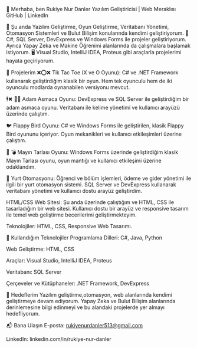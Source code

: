 👋 Merhaba, ben Rukiye Nur Danler
Yazılım Geliştiricisi | Web Meraklısı
GitHub | LinkedIn

🌱 Şu anda Yazılım Geliştirme, Oyun Geliştirme, Veritabanı Yönetimi, Otomasyon Sistemleri ve Bulut Bilişim konularında kendimi geliştiriyorum.
🚀 C#, SQL Server, DevExpress ve Windows Forms ile projeler geliştiriyorum. Ayrıca Yapay Zeka ve Makine Öğrenimi alanlarında da çalışmalara başlamak istiyorum.
🖥️ Visual Studio, IntelliJ IDEA, Proteus gibi araçlarla projelerimi hayata geçiriyorum.

🚀 Projelerim
❌⭕❌ Tik Tac Toe (X ve O Oyunu): C# ve .NET Framework kullanarak geliştirdiğim klasik bir oyun. Hem tek oyunculu hem de iki oyunculu modlarda oynanabilen versiyonu mevcut.

🕴️✖ 🏴‍☠️ Adam Asmaca Oyunu: DevExpress ve SQL Server ile geliştirdiğim bir adam asmaca oyunu. Veritabanı ile kelime yönetimi ve kullanıcı arayüzü üzerinde çalıştım.

🐦 Flappy Bird Oyunu: C# ve Windows Forms ile geliştirilen, klasik Flappy Bird oyununu içeriyor. Oyun mekanikleri ve kullanıcı etkileşimleri üzerine çalıştım.

🌄 💣 Mayın Tarlası Oyunu: Windows Forms üzerinde geliştirdiğim klasik Mayın Tarlası oyunu, oyun mantığı ve kullanıcı etkileşimi üzerine odaklandım.

🏫 Yurt Otomasyonu: Öğrenci ve bölüm işlemleri, ödeme ve gider yönetimi ile ilgili bir yurt otomasyon sistemi. SQL Server ve DevExpress kullanarak veritabanı yönetimi ve kullanıcı dostu arayüz geliştirdim.

HTML/CSS Web Sitesi: Şu anda üzerinde çalıştığım ve HTML, CSS ile tasarladığım bir web sitesi. Kullanıcı dostu bir arayüz ve responsive tasarım ile temel web geliştirme becerilerimi geliştirmekteyim.

Teknolojiler: HTML, CSS, Responsive Web Tasarımı.

🌟 Kullandığım Teknolojiler
Programlama Dilleri: C#, Java, Python

Web Geliştirme: HTML, CSS

Araçlar: Visual Studio, IntelliJ IDEA, Proteus

Veritabanı: SQL Server

Çerçeveler ve Kütüphaneler: .NET Framework, DevExpress

🎯 Hedeflerim
Yazılım geliştirme,otomasyon, web alanlarında kendimi geliştirmeye devam ediyorum. Yapay Zeka ve Bulut Bilişim alanlarında derinlemesine bilgi edinmeyi ve bu alandaki projelerde yer almayı hedefliyorum.

📬 Bana Ulaşın
E-posta: rukiyenurdanler513@gmail.com

LinkedIn: linkedin.com/in/rukiye-nur-danler

